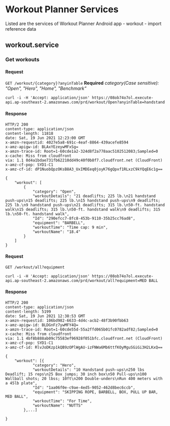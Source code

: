 # Workout Planner Services

Listed are the services of Workout Planner Android app - workout - import reference data

## workout.service

### Get workouts

#### Request

`GET /workout/{category}?anyinTable`
**Required** _category(Case sensitive): "Open", "Hero", "Home", "Benchmark"_

    curl -i -H 'Accept: application/json' https://08ob74o7ol.execute-api.ap-southeast-2.amazonaws.com/prd/workout/Open?anyinTable=handstand

#### Response

    HTTP/2 200
    content-type: application/json
    content-length: 11818
    date: Sat, 19 Jun 2021 12:23:00 GMT
    x-amzn-requestid: 4027e5a8-691c-4eaf-8864-439acefe8594
    x-amz-apigw-id: BLAxYEzeywMFxSg=
    x-amzn-trace-id: Root=1-60cde1a2-324d8f2a778aac5102512083;Sampled=0
    x-cache: Miss from cloudfront
    via: 1.1 0d4a1bdae731fb62210dd49c40f0b8f7.cloudfront.net (CloudFront)
    x-amz-cf-pop: SYD1-C1
    x-amz-cf-id: dP1NuobQpzOKsB8A3_UxIMDEeq0joyK76gQpxf1RLxzC9kYQqE6c1g==

    {
        "workout": [
            {
                "category": "Open",
                "workoutDetails": "21 deadlifts; 225 lb.\n21 handstand push-ups\n15 deadlifts; 225 lb.\n15 handstand push-ups\n9 deadlifts; 225 lb.\n9 handstand push-ups\n21 deadlifts; 315 lb.\n50-ft. handstand walk\n15 deadlifts; 315 lb.\n50-ft. handstand walk\n9 deadlifts; 315 lb.\n50-ft. handstand walk",
                "Id": "290efcc7-8fc8-453b-9110-35b25cc76ad8",
                "equipment": "BARBELL",
                "workoutTime": "Time cap: 9 min",
                "workoutName": "18.4"
            }
        ]
    }

#### Request

`GET /workout/all?equipment`

    curl -i -H 'Accept: application/json' https://08ob74o7ol.execute-api.ap-southeast-2.amazonaws.com/prd/workout/all?equipment=MED BALL

#### Response

    HTTP/2 200
    content-type: application/json
    content-length: 5199
    date: Sat, 19 Jun 2021 12:38:53 GMT
    x-amzn-requestid: 106bd982-6633-4d4c-acb2-48f3b90fbb63
    x-amz-apigw-id: BLDGnFz7ywMFY4Q=
    x-amzn-trace-id: Root=1-60cde55d-55a2ffd065b01fc0782adf82;Sampled=0
    x-cache: Miss from cloudfront
    via: 1.1 4bf8b888ab09c75583ef96928f051bfc.cloudfront.net (CloudFront)
    x-amz-cf-pop: SYD1-C1
    x-amz-cf-id: RlvJoDKzp1kQB9zOPlWgAU-izFNWa6Mb6ttfKOyMguSGiGi3H2LKxQ==

    {
        "workout": [{
                "category": "Hero",
                "workoutDetails": "10 Handstand push-ups\n250 lbs Deadlift; 15 reps\n25 Box jumps; 30 inch box\n50 Pull-ups\n100 Wallball shots; 20 lbss; 10ft\n200 Double-unders\nRun 400 meters with a 45lb plate",
                "Id": "1aa06f0e-c9ae-4ed5-9052-462d8bec6ccb",
                "equipment": "SKIPPING ROPE, BARBELL, BOX, PULL UP BAR, MED BALL",
                "workoutTime": "For Time",
                "workoutName": "NUTTS"
            },...]

    }
